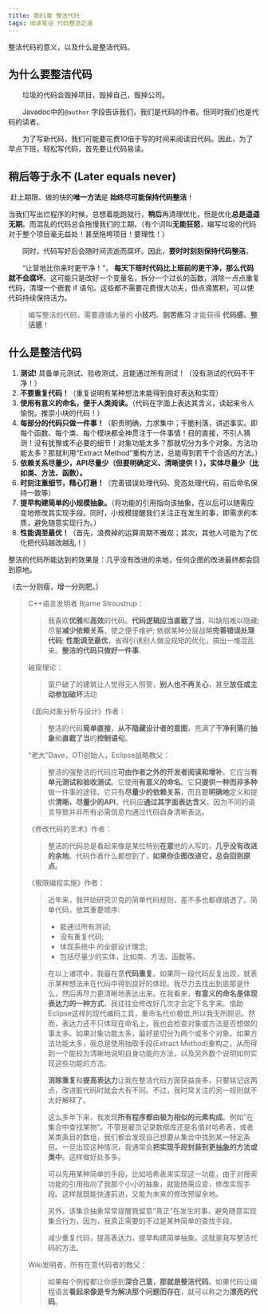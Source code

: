```yaml
---
title: 第01章 整洁代码
tags: 阅读笔记 代码整洁之道
---
```


整洁代码的意义，以及什么是整洁代码。

<!--more-->

## 为什么要整洁代码

　　垃圾的代码会毁掉项目，毁掉自己，毁掉公司。

　　Javadoc中的`@author` 字段告诉我们，我们是代码的作者。但同时我们也是代码的读者。

　　为了写新代码，我们可能要花费10倍于写的时间来阅读旧代码。因此，为了早点下班，轻松写代码，首先要让代码易读。

## 稍后等于永不 (Later equals never)

​		赶上期限、做的快的**唯一方法**是 **始终尽可能保持代码整洁**！		

​		当我们写出烂程序的时候，总想着能跑就行，**稍后**再清理优化，但是优化**总是遥遥无期**。而混乱的代码总会拖慢我们的工期。（有个词叫**无能狂怒**，编写垃圾的代码对于整个项目毫无益处！甚至拖垮项目！要理性！）

　　同时，代码写好后会随时间流逝而腐坏。因此，**要时时刻刻保持代码整洁**。

　　“让营地比你来时更干净！”， **每天下班时代码比上班前的更干净，那么代码就不会腐坏**。这可能只是改好一个变量名，拆分一个过长的函数，消除一点点重复代码，清理一个嵌套 if 语句。这些都不需要花费很大功夫，但点滴累积，可以使代码持续保持活力。

> 编写整洁的代码，需要遵循大量的 **小技巧**。**刻苦练习** 才能获得 **代码感、整洁感**！

## 什么是整洁代码

1. **测试!** 具备单元测试、验收测试，且能通过所有测试！（没有测试的代码不干净！）
2. **不要重复代码！**（重复说明有某种想法未能得到良好表达和实现）
3. **使用有意义的命名，便于人类阅读。**（代码在字面上表达其含义，读起来令人愉悦。推崇小块的代码！）
4. **每部分的代码只做一件事！**（职责明确，力求集中；干脆利落，讲述事实。即每个函数、每个类、每个模块都全神贯注于一件事情！目的直接，不引人猜测！没有犹豫或不必要的细节！对象功能太多？那就切分为多个对象。方法功能太多？那就利用“Extract Method”重构方法，总能得到若干个合适的方法。）
5. **依赖关系尽量少，API尽量少（但要明确定义、清晰提供！），实体尽量少（比如类、方法、函数）。**
6. **时刻注重细节，精心打磨！**（完善错误处理代码、竞态处理代码，前后命名保持一致等）
7. **提早构建简单的小规模抽象。**（将功能的引用指向该抽象，在以后可以随需应变地修改其实现手段。同时，小规模提醒我们关注正在发生的事，即需求的本质，避免随意实现行为。）
8. **性能调至最优！**（首先，浪费掉的运算周期不雅观；其次，其他人可能为了优化把代码越改越乱！）

整洁的代码所能达到的效果是：几乎没有改进的余地，任何企图的改进最终都会回到原地。

（去一分则瘦，增一分则肥。）

> C++语言发明者 Bjarne Stroustrup：
>
> > 我喜欢**优雅**和**高效**的代码。**代码逻辑应当直截了当**，叫缺陷难以隐藏; 尽量**减少依赖关系**，使之便于维护; 依据某种分层战略**完善错误处理代码**; **性能调至最优**，省得引诱别人做没规矩的优化，搞出一堆混乱来。**整洁的代码只做好一件事.**
>
> 破窗理论：
>
> > 窗户破了的建筑让人觉得无人照管，**别人也不再关心**，甚至**放任或主动参加破坏**活动
>
> 《面向对象分析与设计》作者：
>
> > 整洁的代码**简单直接**，**从不隐藏设计者的意图**，充满了**干净利落**的**抽象**和**直截了当**的**控制语句**。
>
> “老大”Dave，OTI创始人，Eclipse战略教父：
>
> > 整洁的强整洁的代码应**可由作者之外的开发者阅读和增补**。它应当**有单元测试和验收测试**。它使用**有意义的命名**。它**只提供一种而非多种**做一件事的途径。它只有**尽量少的依赖关系**，而且要**明确地**定义和提供**清晰、尽量少的API**。代码应**通过其字面表达含义**，因为不同的语言导致并非所有必需信息均通过代码自身清晰表达。
>
> 《修改代码的艺术》作者：
>
> > 整洁的代码总是看起来像是某位特别**在意**他的人写的，**几乎没有改进的余地**。代码作者什么都想到了，**如果你企图改进它，总会回到原点**。
>
> 《极限编程实施》作者：
>
> > 近年来，我开始研究贝克的简单代码规则，差不多也都琢磨透了。简单代码，依其重要顺序:
> >
> > - 能通过所有测试;
> > - 没有重复代码;
> > - 体现系统中 的全部设计理念;
> > - 包括尽量少的实体，比如类、方法、函数等。
> >
> > ​      在以上诸项中，我最在意**代码重复**。如果同一段代码反复出现，就表示某种想法未在代码中得到良好的体现。我尽力去找出到底那是什么，然后再尽力更清晰地表达出来。在我看来，**有意义的命名是体现表达力的一种方式**，我往往会修改好几次才会定下名字来。借助Eclipse这样的现代编码工具，重命名代价极低,所以我无所顾忌。然而，表达力还不只体现在命名上，我也会检查对象或方法是否想做的事太多。如果对象功能太多，最好是切分为两个或多个对象。如果方法功能太多，我总是使用抽取手段(Extract Method)重构之，从而得到一个能较为清晰地说明自身功能的方法，以及另外数个说明如何实现这些功能的方法。
> >
> > ​      **消除重复**和**提高表达力**让我在整洁代码方面获益良多，只要铭记这两点，改进脏代码时就会大有不同。不过，我时常关注的另一规则就不太好解释了。
> >
> > ​      这么多年下来，我发现**所有程序都由极为相似的元素构成**。例如“在集合中查找某物”。不管是雇员记录数据库还是名值对哈希表，或者某类条目的数组，我们都会发现自己想要从集合中找到某一特定条目。一旦出现这种情况，我通常会**把实现手段封装到更<u>抽象</u>的方法或类中**。这样做好处多多。
> >
> > ​      可以先用某种简单的手段，比如哈希表来实现这一功能，由于对搜索功能的引用指向了我那个小小的抽象，就能随需应变，修改实现手段。这样就既能快速前进，又能为未来的修改预留余地。
> >
> > ​      另外，该集合抽象常常提醒我留意“真正”在发生的事，避免随意实现集合行为，因为，我真正需要的不过是某种简单的查找手段。
> >
> > ​      减少重复代码，提高表达力，提早构建简单抽象。这就是我写整洁代码的方法。
>
> Wiki发明者，所有在意代码者的教父：
>
> > 如果每个例程都让你感到**深合己意，那就是整洁代码**。如果代码让编程语言**看起来像是专为解决那个问题而存在**，就可以称之为**漂亮的代码**。





